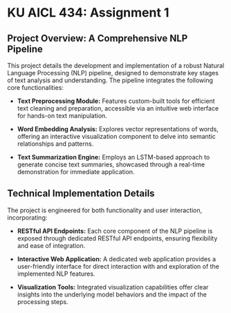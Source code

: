 # KU AICL 434: Assignment 1

## Project Overview: A Comprehensive NLP Pipeline

This project details the development and implementation of a robust Natural Language Processing (NLP) pipeline, designed to demonstrate key stages of text analysis and understanding. The pipeline integrates the following core functionalities:

-   **Text Preprocessing Module:** Features custom-built tools for efficient text cleaning and preparation, accessible via an intuitive web interface for hands-on text manipulation.

-   **Word Embedding Analysis:** Explores vector representations of words, offering an interactive visualization component to delve into semantic relationships and patterns.

-   **Text Summarization Engine:** Employs an LSTM-based approach to generate concise text summaries, showcased through a real-time demonstration for immediate application.

## Technical Implementation Details

The project is engineered for both functionality and user interaction, incorporating:

-   **RESTful API Endpoints:** Each core component of the NLP pipeline is exposed through dedicated RESTful API endpoints, ensuring flexibility and ease of integration.

-   **Interactive Web Application:** A dedicated web application provides a user-friendly interface for direct interaction with and exploration of the implemented NLP features.

-   **Visualization Tools:** Integrated visualization capabilities offer clear insights into the underlying model behaviors and the impact of the processing steps.